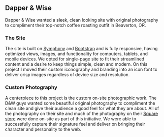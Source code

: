 ## Dapper & Wise

Dapper & Wise wanted a sleek, clean looking site with original photography to compliment their top-notch coffee roasting outfit in Beaverton, OR.

### The Site

The site is built on [Symphony](http://getsymphony.com/) and [Bootstrap](http://getbootstrap.com/) and is fully responsive, having optimized views, images, and functionality for computers, tablets, and mobile devices. We opted for single-page site to fit their streamlined content and a desire to keep things simple, clean and modern. On this project I moved their custom iconography and branding into an icon font to deliver crisp images regardless of device size and resolution.

### Custom Photography

A centerpiece to this project is the custom on-site photographic work. The D&W guys wanted some beautiful original photography to compliment the clean site and give their audience a good feel for what they are about. All of the photography on their site and much of the photography on their [Square store](https://squareup.com/market/dapper-and-wise-roasters) were done on-site as part of this initiative. We were able to successfully capture their signature feel and deliver on bringing their character and personality to the web.